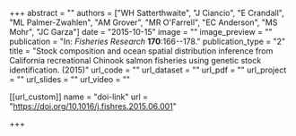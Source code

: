 +++
abstract = "" 
authors = ["WH Satterthwaite", "J Ciancio", "E Crandall", "ML Palmer-Zwahlen", "AM Grover", "MR O'Farrell", "EC Anderson", "MS Mohr", "JC Garza"] 
date = "2015-10-15" 
image = "" 
image_preview = "" 
publication = "In: _Fisheries Research_ **170**:166--178." 
publication_type = "2" 
title = "Stock composition and ocean spatial distribution inference from California recreational Chinook salmon fisheries using genetic stock identification. (2015)" 
url_code = "" 
url_dataset = "" 
url_pdf = "" 
url_project = "" 
url_slides = "" 
url_video = "" 


[[url_custom]]
name = "doi-link"
url = "https://doi.org/10.1016/j.fishres.2015.06.001"

+++
